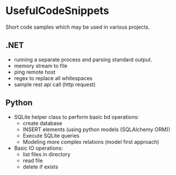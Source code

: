 # UsefulCodeSnippets

Short code samples which may be used in various projects.

## .NET

- running a separate process and parsing standard output.
- memory stream to file 
- ping remote host 
- regex to replace all whitespaces 
- sample rest api call (http request)

## Python

- SQLite helper class to perform basic bd operations:
  - create database 
  - INSERT elements (using python models (SQLAlchemy ORM))
  - Execute SQLite queries
  - Modeling more complex relations (model first approach)
- Basic IO operations:
  - list files in directory
  - read file 
  - delete if exists

